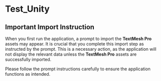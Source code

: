 # Test_Unity
## Important Import Instruction

When you first run the application, a prompt to import the **TextMesh Pro** assets may appear. It is crucial that you complete this import step as instructed by the prompt. This is a necessary action, as the application will not display the relevant data unless the **TextMesh Pro** assets are successfully imported.

Please follow the prompt instructions carefully to ensure the application functions as intended.
